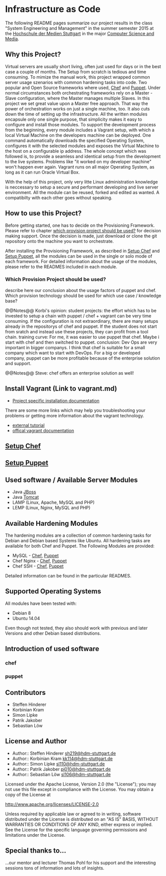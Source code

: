 # Infrastructure as Code
The following README pages summarize our project results in the class "System Engineering and Management" in the summer semester 2015 at the [Hochschule der Medien Stuttgart](http://www.hdm-stuttgart.de/) in the major [Computer Science and Media](http://www.mi.hdm-stuttgart.de/csm).

## Why this Project?
Virtual servers are usually short living, often just used for days or in the best case a couple of months. The Setup from scratch is tedious and time consuming. To mimize the manual work, this project wrapped common server usage szenarios with common hardening tasks into code. Two popular and Open Source frameworks where used, [Chef](https://www.chef.io/) and [Puppet](https://puppetlabs.com/). Under normal circumstances both orchestrating frameworks rely on a Master - Slave configuration, where the Master manages multiple Slaves. In this project we set great value upon a Master free approach. That way the power of orchestration works on just a single machine, too. It also cuts down the time of setting up the infrastructure. 
All the written modules encapsule only one single purpose, that simplicity makes it easy to configure and install those modules. 
To support the development process from the beginning, every module includes a Vagrant setup, with which a local Virtual Machine on the developers machine can be deployed. 
One command automatically downloads the specified Operating System, configures it with the selected modules and exposes the Virtual Machine to the host on a configurable ip address. The whole concept which was followed is, to provide a seamless and identical setup from the development to the live systems. Problems like "it worked on my developer machine" won't happen ever again. Vagrant runs on all major Operating System, as long as it can run Oracle Virtual Box.

With the help of this project, only very litte Linux administration knowledge is neccessary to setup a secure and performant developing and live server environment.
All the module can be reused, forked and edited as wanted. A compatibilty with each other goes without speaking.


## How to use this Project?
Before getting started, one has to decide on the Provisioning Framework. Please refer to chapter [which provision project should be used?](#which-provision-project-should-be-used?) for decision making support. Once the decision is made, just download or clone the git repository onto the machine you want to orchestrate. 

After installing the Provisioning Framework, as described in [Setup Chef](#setup-chef) and [Setup Puppet](#setup-puppet), all the modules can be used in the single or solo mode of each framework. For detailed information about the usage of the modules, please refer to the READMES included in each module.

### Which Provision Project should be used?
describe here our conclusion about the usage factors of puppet and chef. Which provision technology should be used for which use case / knowledge base?

@@Notes@@
Korbi's opinion: student projects: the effort which has to be invested to setup a chain with puppet / chef + vagrant can be very time consuming. If the configuration is not extraordinary, there are many setups already in the repositorys of chef and puppet. If the student does not start from sratch and instead use these projects, they can profit from a tool chain.
training curve: For me, it was easier to use puppet that chef. Maybe i start with chef and then switched to puppet.
conclusion: Dev Ops are very important in bigger companys. I think that chef is suitable for a small company which want to start with DevOps. For a big or developed company, puppet can be more profitable because of the enterprise solution and support. 

@@Notes@@ Steve: chef offers an enterprise solution as well!

## Install Vagrant (Link to vagrant.md)

* [Project specific installation documentation](./vagrant.md)

There are some more links which may help you troubleshooting your problems or getting more information about the vagrant technology.
* [external tutorial](https://github.com/mitchellh/vagrant)
* [offical vagrant documentation](https://docs.vagrantup.com/v2/)
    
## [Setup Chef](chef.md) 

## [Setup Puppet](puppet.md) 

## Used software / Available Server Modules

* Java [JBoss](https://docs.jboss.org/author/display/AS71/Documentation)
* Java [Tomcat](http://tomcat.apache.org/tomcat-6.0-doc/)
* LAMP (Linux, Apache, MySQL and PHP)
* LEMP (Linux, Nginx, MySQL and PHP)

## Available Hardening Modules
The hardening modules are a collection of common hardening tasks for Debian and Debian based Systems like Ubuntu. All hardening tasks are available for both Chef and Puppet. The Following Modules are provided:

* MySQL - [Chef](/hardening/chef/mysql_hardening), [Puppet](/hardening/puppet/mysql_hardening)
* Chef Nginx - [Chef](/hardening/chef/nginx_hardening), [Puppet](/hardening/puppet/nginx_hardening)
* Chef SSH - [Chef](/hardening/chef/ssh_hardening), [Puppet](/hardening/puppet/ssh_hardening)

Detailed information can be found in the particular READMES.

## Supported Operating Systems
All modules have been tested with:

* Debian 8
* Ubuntu 14.04

Even though not tested, they also should work with previous and later Versions and other Debian based distributions.



## Introduction of used software


### chef

### puppet

## Contributors
* Steffen Hinderer
* Korbinian Kram
* Simon Lipke
* Patrik Jakober
* Sebastian Löw

## License and Author
 * Author:: Steffen Hinderer sh219@hdm-stuttgart.de
 * Author:: Korbinian Kram kk114@hdm-stuttgart.de
 * Author:: Simon Lipke	sl110@hdm-stuttgart.de
 * Author:: Patrik Jakober pj010@hdm-stuttgart.de
 * Author:: Sebastian Löw sl106@hdm-stuttgart.de
 
Licensed under the Apache License, Version 2.0 (the "License"); you may not use this file except in compliance with the License. You may obtain a copy of the License at

http://www.apache.org/licenses/LICENSE-2.0

Unless required by applicable law or agreed to in writing, software distributed under the License is distributed on an "AS IS" BASIS, WITHOUT WARRANTIES OR CONDITIONS OF ANY KIND, either express or implied. See the License for the specific language governing permissions and limitations under the License.

## Special thanks to...
...our mentor and lecturer Thomas Pohl for his support and the interesting sessions tons of information and lots of insights.
